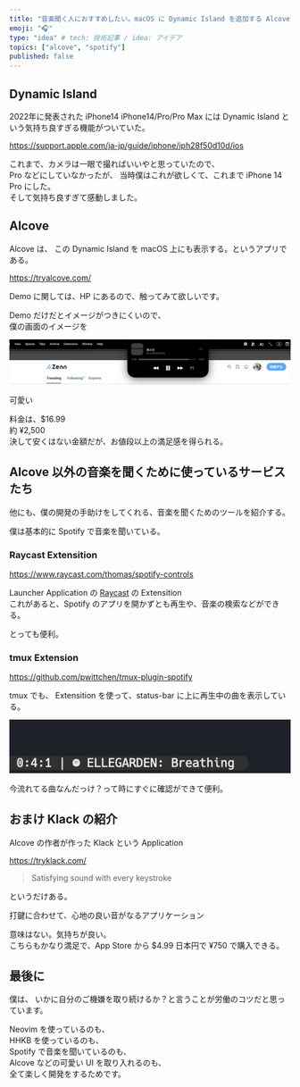 ```yaml
---
title: "音楽聞く人におすすめしたい。macOS に Dynamic Island を追加する Alcove が気持ち良すぎる"
emoji: "🎧"
type: "idea" # tech: 技術記事 / idea: アイデア
topics: ["alcove", "spotify"]
published: false
---
```


## Dynamic Island

2022年に発表された iPhone14
iPhone14/Pro/Pro Max には Dynamic Island という気持ち良すぎる機能がついていた。

https://support.apple.com/ja-jp/guide/iphone/iph28f50d10d/ios

これまで、カメラは一眼で撮ればいいやと思っていたので、  
Pro などにしていなかったが、
当時僕はこれが欲しくて、これまで iPhone 14 Pro にした。  
そして気持ち良すぎて感動しました。

## Alcove

Alcove は、
この Dynamic Island を macOS 上にも表示する。というアプリである。

https://tryalcove.com/

Demo に関しては、HP にあるので、触ってみて欲しいです。

Demo だけだとイメージがつきにくいので、  
僕の画面のイメージを

![sample](/images/macos-dynamic-island-alcove/sample.png)

可愛い

料金は、$16.99  
約 ¥2,500  
決して安くはない金額だが、お値段以上の満足感を得られる。

## Alcove 以外の音楽を聞くために使っているサービスたち

他にも、僕の開発の手助けをしてくれる、音楽を聞くためのツールを紹介する。  

僕は基本的に Spotify で音楽を聞いている。

### Raycast Extensition

https://www.raycast.com/thomas/spotify-controls

Launcher Application の [Raycast](https://www.raycast.com/) の Extensition  
これがあると、Spotify のアプリを開かずとも再生や、音楽の検索などができる。  

とっても便利。

### tmux Extension

https://github.com/pwittchen/tmux-plugin-spotify

tmux でも、 Extensition を使って、status-bar に上に再生中の曲を表示している。

![sample](/images/macos-dynamic-island-alcove/tmux.png)

今流れてる曲なんだっけ？って時にすぐに確認ができて便利。

## おまけ Klack の紹介
Alcove の作者が作った Klack という Application

https://tryklack.com/

> Satisfying sound with every keystroke

というだけある。  

打鍵に合わせて、心地の良い音がなるアプリケーション  

意味はない。気持ちが良い。  
こちらもかなり満足で、App Store から $4.99
日本円で ¥750 で購入できる。

## 最後に

僕は、
いかに自分のご機嫌を取り続けるか？と言うことが労働のコツだと思っています。  

Neovim を使っているのも、   
HHKB を使っているのも、   
Spotify で音楽を聞いているのも、  
Alcove などの可愛い UI を取り入れるのも、  
全て楽しく開発をするためです。
